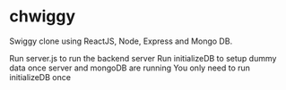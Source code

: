 # chwiggy
Swiggy clone using ReactJS, Node, Express and Mongo DB.

Run server.js to run the backend server
Run initializeDB to setup dummy data once server and mongoDB are running
You only need to run initializeDB once
